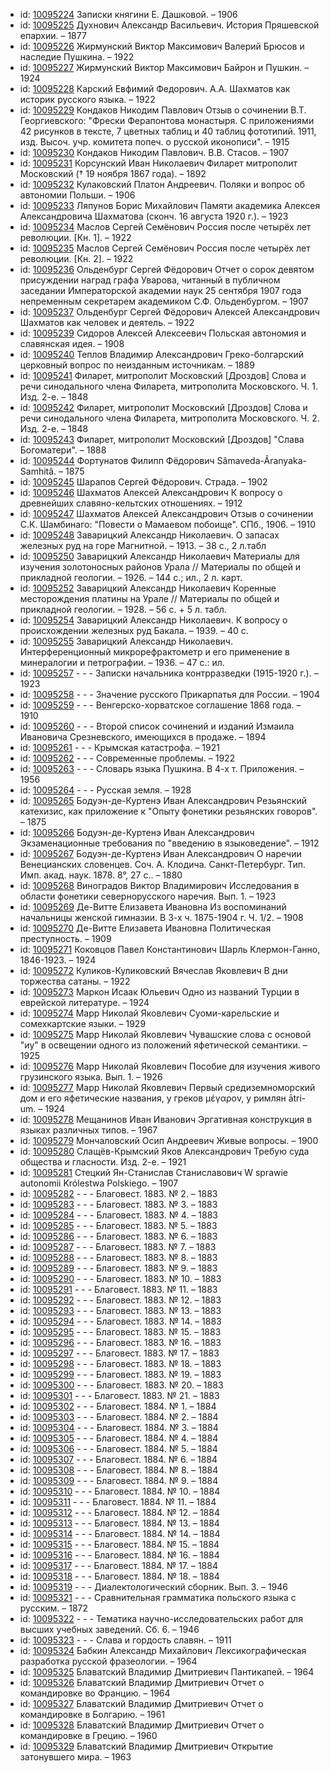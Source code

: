 <ul>
<li>id: <a href="http://books.e-heritage.ru/book/10095224">10095224</a>	Записки княгини Е. Дашковой. – 1906</li>
<li>id: <a href="http://books.e-heritage.ru/book/10095225">10095225</a>	Духнович Александр Васильевич. История Пряшевской епархии. – 1877</li>
<li>id: <a href="http://books.e-heritage.ru/book/10095226">10095226</a>	Жирмунский Виктор Максимович Валерий Брюсов и наследие Пушкина. – 1922</li>
<li>id: <a href="http://books.e-heritage.ru/book/10095227">10095227</a>	Жирмунский Виктор Максимович Байрон и Пушкин. – 1924</li>
<li>id: <a href="http://books.e-heritage.ru/book/10095228">10095228</a>	Карский Евфимий Федорович. А.А. Шахматов как историк русского языка. – 1922</li>
<li>id: <a href="http://books.e-heritage.ru/book/10095229">10095229</a>	Кондаков Никодим Павлович Отзыв о сочинении В.Т. Георгиевского: "Фрески Ферапонтова монастыря. С приложениями 42 рисунков в тексте, 7 цветных таблиц и 40 таблиц фототипий. 1911, изд. Высоч. учр. комитета попеч. о русской иконописи". – 1915</li>
<li>id: <a href="http://books.e-heritage.ru/book/10095230">10095230</a>	Кондаков Никодим Павлович. В.В. Стасов. – 1907</li>
<li>id: <a href="http://books.e-heritage.ru/book/10095231">10095231</a>	Корсунский Иван Николаевич Филарет митрополит Московский († 19 ноября 1867 года). – 1892</li>
<li>id: <a href="http://books.e-heritage.ru/book/10095232">10095232</a>	Кулаковский Платон Андреевич. Поляки и вопрос об автономии Польши. – 1906</li>
<li>id: <a href="http://books.e-heritage.ru/book/10095233">10095233</a>	Ляпунов Борис Михайлович Памяти академика Алексея Александровича Шахматова (сконч. 16 августа 1920 г.). – 1923</li>
<li>id: <a href="http://books.e-heritage.ru/book/10095234">10095234</a>	Маслов Сергей Семёнович Россия после четырёх лет революции. [Кн. 1]. – 1922</li>
<li>id: <a href="http://books.e-heritage.ru/book/10095235">10095235</a>	Маслов Сергей Семёнович Россия после четырёх лет революции. [Кн. 2]. – 1922</li>
<li>id: <a href="http://books.e-heritage.ru/book/10095236">10095236</a>	Ольденбург Сергей Фёдорович Отчет о сорок девятом присуждении наград графа Уварова, читанный в публичном заседании Императорской академии наук 25 сентября 1907 года непременным секретарем академиком С.Ф. Ольденбургом. – 1907</li>
<li>id: <a href="http://books.e-heritage.ru/book/10095237">10095237</a>	Ольденбург Сергей Фёдорович Алексей Александрович Шахматов как человек и деятель. – 1922</li>
<li>id: <a href="http://books.e-heritage.ru/book/10095239">10095239</a>	Сидоров Алексей Алексеевич Польская автономия и славянская идея. – 1908</li>
<li>id: <a href="http://books.e-heritage.ru/book/10095240">10095240</a>	Теплов Владимир Александрович Греко-болгарский церковный вопрос по неизданным источникам. – 1889</li>
<li>id: <a href="http://books.e-heritage.ru/book/10095241">10095241</a>	Филарет, митрополит Московский [Дроздов] Слова и речи синодального члена Филарета, митрополита Московского. Ч. 1. Изд. 2-е. – 1848</li>
<li>id: <a href="http://books.e-heritage.ru/book/10095242">10095242</a>	Филарет, митрополит Московский [Дроздов] Слова и речи синодального члена Филарета, митрополита Московского. Ч. 2. Изд. 2-е. – 1848</li>
<li>id: <a href="http://books.e-heritage.ru/book/10095243">10095243</a>	Филарет, митрополит Московский [Дроздов] "Слава Богоматери". – 1888</li>
<li>id: <a href="http://books.e-heritage.ru/book/10095244">10095244</a>	Фортунатов Филипп Фёдорович Sâmaveda-Âranyaka-Samhitâ. – 1875</li>
<li>id: <a href="http://books.e-heritage.ru/book/10095245">10095245</a>	Шарапов Сергей Фёдорович. Страда. – 1902</li>
<li>id: <a href="http://books.e-heritage.ru/book/10095246">10095246</a>	Шахматов Алексей Александрович К вопросу о древнейших славяно-кельтских отношениях. – 1912</li>
<li>id: <a href="http://books.e-heritage.ru/book/10095247">10095247</a>	Шахматов Алексей Александрович Отзыв о сочинении С.К. Шамбинаго: "Повести о Мамаевом побоище". СПб., 1906. – 1910</li>
<li>id: <a href="http://books.e-heritage.ru/book/10095248">10095248</a>	Заварицкий Александр Николаевич. О запасах железных руд на горе Магнитной. – 1913. – 38 с., 2 л.табл</li>
<li>id: <a href="http://books.e-heritage.ru/book/10095250">10095250</a>	Заварицкий Александр Николаевич Материалы для изучения золотоносных районов Урала // Материалы по общей и прикладной геологии. – 1926. – 144 с.; ил., 2 л. карт.</li>
<li>id: <a href="http://books.e-heritage.ru/book/10095252">10095252</a>	Заварицкий Александр Николаевич Коренные месторождения платины на Урале // Материалы по общей и прикладной геологии. – 1928. – 56 с. + 5 л. табл.</li>
<li>id: <a href="http://books.e-heritage.ru/book/10095254">10095254</a>	Заварицкий Александр Николаевич. К вопросу о происхождении железных руд Бакала. – 1939. – 40 с.</li>
<li>id: <a href="http://books.e-heritage.ru/book/10095255">10095255</a>	Заварицкий Александр Николаевич. Интерференционный микрорефрактометр и его применение в минералогии и петрографии. – 1936. – 47 с.: ил.</li>
<li>id: <a href="http://books.e-heritage.ru/book/10095257">10095257</a>	- - - Записки начальника контрразведки (1915-1920 г.). – 1923</li>
<li>id: <a href="http://books.e-heritage.ru/book/10095258">10095258</a>	- - - Значение русского Прикарпатья для России. – 1904</li>
<li>id: <a href="http://books.e-heritage.ru/book/10095259">10095259</a>	- - - Венгерско-хорватское соглашение 1868 года. – 1910</li>
<li>id: <a href="http://books.e-heritage.ru/book/10095260">10095260</a>	- - - Второй список сочинений и изданий Измаила Ивановича Срезневского, имеющихся в продаже. – 1894</li>
<li>id: <a href="http://books.e-heritage.ru/book/10095261">10095261</a>	- - - Крымская катастрофа. – 1921</li>
<li>id: <a href="http://books.e-heritage.ru/book/10095262">10095262</a>	- - - Современные проблемы. – 1922</li>
<li>id: <a href="http://books.e-heritage.ru/book/10095263">10095263</a>	- - - Словарь языка Пушкина. В 4-х т. Приложения. – 1956</li>
<li>id: <a href="http://books.e-heritage.ru/book/10095264">10095264</a>	- - - Русская земля. – 1928</li>
<li>id: <a href="http://books.e-heritage.ru/book/10095265">10095265</a>	Бодуэн-де-Куртенэ Иван Александрович Резьянский катехизис, как приложение к "Опыту фонетики резьянских говоров". – 1875</li>
<li>id: <a href="http://books.e-heritage.ru/book/10095266">10095266</a>	Бодуэн-де-Куртенэ Иван Александрович Экзаменационные требования по "введению в языковедение". – 1912</li>
<li>id: <a href="http://books.e-heritage.ru/book/10095267">10095267</a>	Бодуэн-де-Куртенэ Иван Александрович О наречии Венецианских словенцев. Соч. А. Клодича. Санкт-Петербург. Тип. Имп. акад. наук. 1878. 8°, 27 с.. – 1880</li>
<li>id: <a href="http://books.e-heritage.ru/book/10095268">10095268</a>	Виноградов Виктор Владимирович Исследования в области фонетики севернорусского наречия. Вып. 1. – 1923</li>
<li>id: <a href="http://books.e-heritage.ru/book/10095269">10095269</a>	Де-Витте Елизавета Ивановна Из воспоминаний начальницы женской гимназии. В 3-х ч. 1875-1904 г. Ч. 1/2. – 1908</li>
<li>id: <a href="http://books.e-heritage.ru/book/10095270">10095270</a>	Де-Витте Елизавета Ивановна Политическая преступность. – 1909</li>
<li>id: <a href="http://books.e-heritage.ru/book/10095271">10095271</a>	Коковцов Павел Константинович Шарль Клермон-Ганно, 1846-1923. – 1924</li>
<li>id: <a href="http://books.e-heritage.ru/book/10095272">10095272</a>	Куликов-Куликовский Вячеслав Яковлевич В дни торжества сатаны. – 1922</li>
<li>id: <a href="http://books.e-heritage.ru/book/10095273">10095273</a>	Маркон Исаак Юльевич Одно из названий Турции в еврейской литературе. – 1924</li>
<li>id: <a href="http://books.e-heritage.ru/book/10095274">10095274</a>	Марр Николай Яковлевич Суоми-карельские и сомехкартские языки. – 1929</li>
<li>id: <a href="http://books.e-heritage.ru/book/10095275">10095275</a>	Марр Николай Яковлевич Чувашские слова с основой "иу" в освещении одного из положений яфетической семантики. – 1925</li>
<li>id: <a href="http://books.e-heritage.ru/book/10095276">10095276</a>	Марр Николай Яковлевич Пособие для изучения живого грузинского языка. Вып. 1. – 1926</li>
<li>id: <a href="http://books.e-heritage.ru/book/10095277">10095277</a>	Марр Николай Яковлевич Первый средиземноморский дом и его яфетические названия, у греков μέγαρον, у римлян ātri-um. – 1924</li>
<li>id: <a href="http://books.e-heritage.ru/book/10095278">10095278</a>	Мещанинов Иван Иванович Эргативная конструкция в языках различных типов. – 1967</li>
<li>id: <a href="http://books.e-heritage.ru/book/10095279">10095279</a>	Мончаловский Осип Андреевич Живые вопросы. – 1900</li>
<li>id: <a href="http://books.e-heritage.ru/book/10095280">10095280</a>	Слащёв-Крымский Яков Александрович Требую суда общества и гласности. Изд. 2-е. – 1921</li>
<li>id: <a href="http://books.e-heritage.ru/book/10095281">10095281</a>	Стецкий Ян-Станислав Станиславович W sprawie autonomii Królestwa Polskiego. – 1907</li>
<li>id: <a href="http://books.e-heritage.ru/book/10095282">10095282</a>	- - - Благовест. 1883. № 2. – 1883</li>
<li>id: <a href="http://books.e-heritage.ru/book/10095283">10095283</a>	- - - Благовест. 1883. № 3. – 1883</li>
<li>id: <a href="http://books.e-heritage.ru/book/10095284">10095284</a>	- - - Благовест. 1883. № 4. – 1883</li>
<li>id: <a href="http://books.e-heritage.ru/book/10095285">10095285</a>	- - - Благовест. 1883. № 5. – 1883</li>
<li>id: <a href="http://books.e-heritage.ru/book/10095286">10095286</a>	- - - Благовест. 1883. № 6. – 1883</li>
<li>id: <a href="http://books.e-heritage.ru/book/10095287">10095287</a>	- - - Благовест. 1883. № 7. – 1883</li>
<li>id: <a href="http://books.e-heritage.ru/book/10095288">10095288</a>	- - - Благовест. 1883. № 8. – 1883</li>
<li>id: <a href="http://books.e-heritage.ru/book/10095289">10095289</a>	- - - Благовест. 1883. № 9. – 1883</li>
<li>id: <a href="http://books.e-heritage.ru/book/10095290">10095290</a>	- - - Благовест. 1883. № 10. – 1883</li>
<li>id: <a href="http://books.e-heritage.ru/book/10095291">10095291</a>	- - - Благовест. 1883. № 11. – 1883</li>
<li>id: <a href="http://books.e-heritage.ru/book/10095292">10095292</a>	- - - Благовест. 1883. № 12. – 1883</li>
<li>id: <a href="http://books.e-heritage.ru/book/10095293">10095293</a>	- - - Благовест. 1883. № 13. – 1883</li>
<li>id: <a href="http://books.e-heritage.ru/book/10095294">10095294</a>	- - - Благовест. 1883. № 14. – 1883</li>
<li>id: <a href="http://books.e-heritage.ru/book/10095295">10095295</a>	- - - Благовест. 1883. № 15. – 1883</li>
<li>id: <a href="http://books.e-heritage.ru/book/10095296">10095296</a>	- - - Благовест. 1883. № 16. – 1883</li>
<li>id: <a href="http://books.e-heritage.ru/book/10095297">10095297</a>	- - - Благовест. 1883. № 17. – 1883</li>
<li>id: <a href="http://books.e-heritage.ru/book/10095298">10095298</a>	- - - Благовест. 1883. № 18. – 1883</li>
<li>id: <a href="http://books.e-heritage.ru/book/10095299">10095299</a>	- - - Благовест. 1883. № 19. – 1883</li>
<li>id: <a href="http://books.e-heritage.ru/book/10095300">10095300</a>	- - - Благовест. 1883. № 20. – 1883</li>
<li>id: <a href="http://books.e-heritage.ru/book/10095301">10095301</a>	- - - Благовест. 1883. № 21. – 1883</li>
<li>id: <a href="http://books.e-heritage.ru/book/10095302">10095302</a>	- - - Благовест. 1884. № 1. – 1884</li>
<li>id: <a href="http://books.e-heritage.ru/book/10095303">10095303</a>	- - - Благовест. 1884. № 2. – 1884</li>
<li>id: <a href="http://books.e-heritage.ru/book/10095304">10095304</a>	- - - Благовест. 1884. № 3. – 1884</li>
<li>id: <a href="http://books.e-heritage.ru/book/10095305">10095305</a>	- - - Благовест. 1884. № 4. – 1884</li>
<li>id: <a href="http://books.e-heritage.ru/book/10095306">10095306</a>	- - - Благовест. 1884. № 5. – 1884</li>
<li>id: <a href="http://books.e-heritage.ru/book/10095307">10095307</a>	- - - Благовест. 1884. № 6. – 1884</li>
<li>id: <a href="http://books.e-heritage.ru/book/10095308">10095308</a>	- - - Благовест. 1884. № 8. – 1884</li>
<li>id: <a href="http://books.e-heritage.ru/book/10095309">10095309</a>	- - - Благовест. 1884. № 9. – 1884</li>
<li>id: <a href="http://books.e-heritage.ru/book/10095310">10095310</a>	- - - Благовест. 1884. № 10. – 1884</li>
<li>id: <a href="http://books.e-heritage.ru/book/10095311">10095311</a>	- - - Благовест. 1884. № 11. – 1884</li>
<li>id: <a href="http://books.e-heritage.ru/book/10095312">10095312</a>	- - - Благовест. 1884. № 12. – 1884</li>
<li>id: <a href="http://books.e-heritage.ru/book/10095313">10095313</a>	- - - Благовест. 1884. № 13. – 1884</li>
<li>id: <a href="http://books.e-heritage.ru/book/10095314">10095314</a>	- - - Благовест. 1884. № 14. – 1884</li>
<li>id: <a href="http://books.e-heritage.ru/book/10095315">10095315</a>	- - - Благовест. 1884. № 15. – 1884</li>
<li>id: <a href="http://books.e-heritage.ru/book/10095316">10095316</a>	- - - Благовест. 1884. № 16. – 1884</li>
<li>id: <a href="http://books.e-heritage.ru/book/10095317">10095317</a>	- - - Благовест. 1884. № 17. – 1884</li>
<li>id: <a href="http://books.e-heritage.ru/book/10095318">10095318</a>	- - - Благовест. 1884. № 18. – 1884</li>
<li>id: <a href="http://books.e-heritage.ru/book/10095319">10095319</a>	- - - Диалектологический сборник. Вып. 3. – 1946</li>
<li>id: <a href="http://books.e-heritage.ru/book/10095321">10095321</a>	- - - Сравнительная грамматика польского языка с русским. – 1872</li>
<li>id: <a href="http://books.e-heritage.ru/book/10095322">10095322</a>	- - - Тематика научно-исследовательских работ для высших учебных заведений. Сб. 6. – 1946</li>
<li>id: <a href="http://books.e-heritage.ru/book/10095323">10095323</a>	- - - Слава и гордость славян. – 1911</li>
<li>id: <a href="http://books.e-heritage.ru/book/10095324">10095324</a>	Бабкин Александр Михайлович Лексикографическая разработка русской фразеологии. – 1964</li>
<li>id: <a href="http://books.e-heritage.ru/book/10095325">10095325</a>	Блаватский Владимир Дмитриевич Пантикапей. – 1964</li>
<li>id: <a href="http://books.e-heritage.ru/book/10095326">10095326</a>	Блаватский Владимир Дмитриевич Отчет о командировке во Францию. – 1964</li>
<li>id: <a href="http://books.e-heritage.ru/book/10095327">10095327</a>	Блаватский Владимир Дмитриевич Отчет о командировке в Болгарию. – 1961</li>
<li>id: <a href="http://books.e-heritage.ru/book/10095328">10095328</a>	Блаватский Владимир Дмитриевич Отчет о командировке в Грецию. – 1960</li>
<li>id: <a href="http://books.e-heritage.ru/book/10095329">10095329</a>	Блаватский Владимир Дмитриевич Открытие затонувшего мира. – 1963</li>
</ul>
